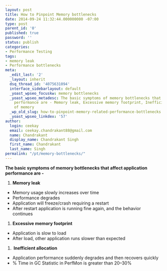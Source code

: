 ```yaml
---
layout: post
title: How to Pinpoint Memory bottlenecks
date: 2014-09-24 11:32:44.000000000 -07:00
type: post
parent_id: '0'
published: true
password: ''
status: publish
categories:
- Performance Testing
tags:
- memory leak
- Performance bottlenecks
meta:
  _edit_last: '2'
  _layout: inherit
  dsq_thread_id: '4075631094'
  interface_sidebarlayout: default
  _yoast_wpseo_focuskw: memory bottlenecks
  _yoast_wpseo_metadesc: The basic symptoms of memory bottlenecks that affect application
    performance are - Memory leak, Excessive memory footprint, Inefficient allocation
    of memory
  _wp_old_slug: how-to-pinpoint-memory-related-performance-bottlenecks
  _yoast_wpseo_linkdex: '57'
author:
  login: ceekay
  email: ceekay.chandrakant88@gmail.com
  name: Chandrakant
  display_name: Chandrakant Singh
  first_name: Chandrakant
  last_name: Singh
permalink: "/pt/memory-bottlenecks/"
---
```

 **The basic symptoms of memory bottlenecks that affect application performance are -**

1. **Memory leak**

- Memory usage slowly increases over time
- Performance degrades
- Application will freeze/crash requiring a restart
- After restart application is running fine again, and the behavior continues

1. **Excessive memory footprint**

- Application is slow to load
- After load, other application runs slower than expected

1. **&nbsp;Inefficient allocation**

- Application performance suddenly degrades and then recovers quickly
- % Time in GC Statistic in PerfMon is greater than 20–30%
